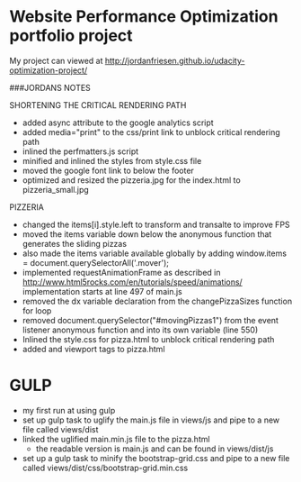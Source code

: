 Website Performance Optimization portfolio project
==================================================

My project can viewed at http://jordanfriesen.github.io/udacity-optimization-project/

###JORDANS NOTES


SHORTENING THE CRITICAL RENDERING PATH
- added async attribute to the google analytics script
- added media="print" to the css/print link to unblock critical rendering path
- inlined the perfmatters.js script
- minified and inlined the styles from style.css file
- moved the google font link to below the footer
- optimized and resized the pizzeria.jpg for the index.html to pizzeria_small.jpg
	
PIZZERIA
- changed the items[i].style.left to transform and transalte to improve FPS
- moved the items variable down below the anonymous function that generates the sliding pizzas
- also made the items variable available globally by adding window.items = document.querySelectorAll('.mover');
- implemented requestAnimationFrame as described in http://www.html5rocks.com/en/tutorials/speed/animations/ implementation starts at line 497 of main.js
- removed the dx variable declaration from the changePizzaSizes function for loop
- removed document.querySelector("#movingPizzas1") from the event listener anonymous function and into its own variable (line 550)
- Inlined the style.css for pizza.html to unblock critical rendering path
- added <meta charset="utf-8"> and <meta> viewport tags to pizza.html 


GULP
====

- my first run at using gulp
- set up gulp task to uglify the main.js file in views/js and pipe to a new file called views/dist
- linked the uglified main.min.js file to the pizza.html
	* the readable version is main.js and can be found in views/dist/js
- set up a gulp task to minify the bootstrap-grid.css and pipe to a new file called views/dist/css/bootstrap-grid.min.css
